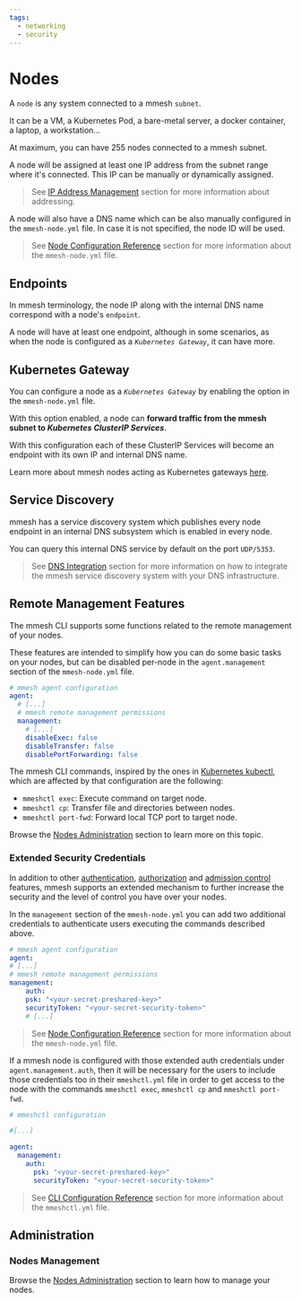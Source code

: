 ```yaml
---
tags:
  - networking
  - security
---
```


# Nodes

A `node` is any system connected to a mmesh `subnet`.

It can be a VM, a Kubernetes Pod, a bare-metal server, a docker container, a laptop, a workstation...

At maximum, you can have 255 nodes connected to a mmesh subnet.

A node will be assigned at least one IP address from the subnet range where it's connected. This IP can be manually or dynamically assigned.

> See [IP Address Management](/docs/platform/networking/topology/#subnet) section for more information about addressing.

A node will also have a DNS name which can be also manually configured in the `mmesh-node.yml` file. In case it is not specified, the node ID will be used.

> See [Node Configuration Reference](/docs/platform/reference/mmesh-node.yml/) section for more information about the `mmesh-node.yml` file.

## Endpoints

In mmesh terminology, the node IP along with the internal DNS name correspond with a node's `endpoint`.

A node will have at least one endpoint, although in some scenarios, as when the node is configured as a _`Kubernetes Gateway`_, it can have more.

## Kubernetes Gateway

You can configure a node as a _`Kubernetes Gateway`_ by enabling the option in the `mmesh-node.yml` file.

With this option enabled, a node can **forward traffic from the mmesh subnet to _Kubernetes ClusterIP Services_**.

With this configuration each of these ClusterIP Services will become an endpoint with its own IP and internal DNS name.

Learn more about mmesh nodes acting as Kubernetes gateways [here](/docs/platform/kubernetes/services/).

## Service Discovery

mmesh has a service discovery system which publishes every node endpoint in an internal DNS subsystem which is enabled in every node.

You can query this internal DNS service by default on the port `UDP/5353`.

> See [DNS Integration](/docs/platform/networking/service-discovery/) section for more information on how to integrate the mmesh service discovery system with your DNS infrastructure.

## Remote Management Features

The mmesh CLI supports some functions related to the remote management of your nodes.

These features are intended to simplify how you can do some basic tasks on your nodes, but can be disabled per-node in the `agent.management` section of the `mmesh-node.yml` file.

```yaml
# mmesh agent configuration
agent:
  # [...]
  # mmesh remote management permissions
  management:
    # [...]
    disableExec: false
    disableTransfer: false
    disablePortForwarding: false
```

The mmesh CLI commands, inspired by the ones in [Kubernetes kubectl](https://kubernetes.io/docs/reference/kubectl/overview/), which are affected by that configuration are the following:

- `mmeshctl exec`: Execute command on target node.
- `mmeshctl cp`: Transfer file and directories between nodes.
- `mmeshctl port-fwd`: Forward local TCP port to target node.

Browse the [Nodes Administration](/docs/platform/administration/nodes/#remote-management-features) section to learn more on this topic.

### Extended Security Credentials

In addition to other [authentication](/docs/platform/iam/authentication/), [authorization](/docs/platform/iam/authorization/) and [admission control](/docs/platform/networking/topology/#admission-control) features, mmesh supports an extended mechanism to further increase the security and the level of control you have over your nodes.

In the `management` section of the `mmesh-node.yml` you can add two additional credentials to authenticate users executing the commands described above.

```yaml
# mmesh agent configuration
agent:
# [...]
# mmesh remote management permissions
management:
    auth:
    psk: "<your-secret-preshared-key>"
    securityToken: "<your-secret-security-token>"
    # [...]
```

> See [Node Configuration Reference](/docs/platform/reference/mmesh-node.yml/) section for more information about the `mmesh-node.yml` file.

If a mmesh node is configured with those extended auth credentials under `agent.management.auth`, then it will be necessary for the users to include those credentials too in their `mmeshctl.yml` file in order to get access to the node with the commands `mmeshctl exec`, `mmeshctl cp` and `mmeshctl port-fwd`.

```yaml
# mmeshctl configuration

#[...]

agent:
  management:
    auth:
      psk: "<your-secret-preshared-key>"
      securityToken: "<your-secret-security-token>"
```

> See [CLI Configuration Reference](/docs/platform/reference/mmeshctl.yml/) section for more information about the `mmeshctl.yml` file.

## Administration

### Nodes Management

Browse the [Nodes Administration](/docs/platform/administration/nodes/) section to learn how to manage your nodes.
